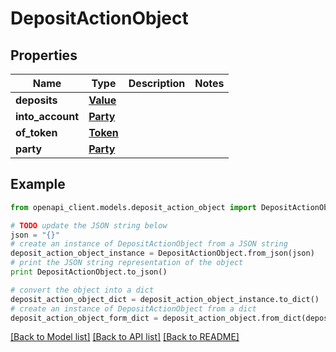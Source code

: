 # DepositActionObject


## Properties
Name | Type | Description | Notes
------------ | ------------- | ------------- | -------------
**deposits** | [**Value**](Value.md) |  | 
**into_account** | [**Party**](Party.md) |  | 
**of_token** | [**Token**](Token.md) |  | 
**party** | [**Party**](Party.md) |  | 

## Example

```python
from openapi_client.models.deposit_action_object import DepositActionObject

# TODO update the JSON string below
json = "{}"
# create an instance of DepositActionObject from a JSON string
deposit_action_object_instance = DepositActionObject.from_json(json)
# print the JSON string representation of the object
print DepositActionObject.to_json()

# convert the object into a dict
deposit_action_object_dict = deposit_action_object_instance.to_dict()
# create an instance of DepositActionObject from a dict
deposit_action_object_form_dict = deposit_action_object.from_dict(deposit_action_object_dict)
```
[[Back to Model list]](../README.md#documentation-for-models) [[Back to API list]](../README.md#documentation-for-api-endpoints) [[Back to README]](../README.md)



